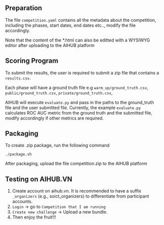 ## Preparation

The file `competition.yaml` contains all the metadata about the competition, including the phases, start dates, end dates etc.., modify the file accordingly.

Note that the content of the *.html can also be editted with a WYSIWYG editor after uploading to the AIHUB platform

## Scoring Program

To submit the results, the user is required to submit a zip file that contains a `results.csv`. 

Each phase will have a ground truth file e.g `warm_up/ground_truth.csv`, `public/ground_truth.csv`, `private/ground_truth.csv`, 

AIHUB will execute `evaluate.py` and pass in the paths to the ground_truth file and the user submitted file. Currently, the example `evaluate.py` calculates ROC AUC metric from the ground truth and the submitted file, modify accordingly if other metrics are required.

## Packaging
To create .zip package, run the following command

```
./package.sh
```

After packaging, upload the file competition.zip to the AIHUB platform

## Testing on AIHUB.VN
1. Create account on aihub.vn. It is recommended to have a suffix `_organizers` (e.g., soict_organizers) to differentiate from participant accounts.
2. `Login` -> go to `Competition that I am running`
3. `Create new challenge` -> Upload a new bundle.
4. Then enjoy the fruit!!!